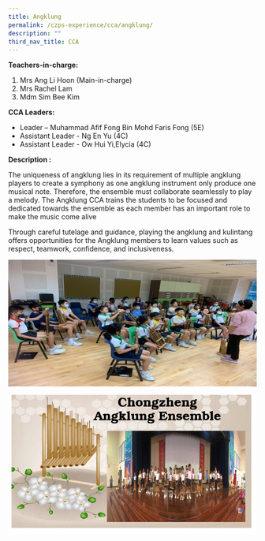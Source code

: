 ```yaml
---
title: Angklung
permalink: /czps-experience/cca/angklung/
description: ""
third_nav_title: CCA
---
```

<p><strong>Teachers-in-charge:</strong></p>
<ol>
<li>Mrs Ang Li Hoon (Main-in-charge)</li>
<li>Mrs Rachel Lam</li>
<li>Mdm Sim Bee Kim
</li></ol>
<p><strong>CCA Leaders:&nbsp;</strong></p>
<ul>
<li>Leader – Muhammad Afif Fong Bin Mohd Faris Fong (5E)</li>
<li>Assistant Leader - Ng En Yu (4C)</li>
<li>Assistant Leader - Ow Hui Yi,Elycia (4C)</li>
</ul>
<p><strong>Description :&nbsp;</strong></p>
<p>The uniqueness of angklung lies in its requirement of multiple angklung players to create a symphony as one angklung instrument only produce one musical note. Therefore, the ensemble must collaborate seamlessly to play a melody. The Angklung CCA trains the students to be focused and dedicated towards the ensemble as each member has an important role to make the music come alive </p>
<p>Through careful tutelage and guidance, playing the angklung and kulintang offers opportunities for the Angklung members to learn values such as respect, teamwork, confidence, and inclusiveness.</p>
<p><img src="/images/2023_angklung%20photo.jpg"></p>
<p><img src="/images/website%20update_angklung_2023.gif"></p>